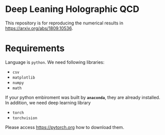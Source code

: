 # Deep Leaning Holographic QCD

This repository is for reproducing the numerical results in https://arxiv.org/abs/1809.10536.

# Requirements
Language is `python`. We need following libraries:
* `csv`
* `matplotlib`
* `numpy`
* `math`

If your python embiroment was built by **`anaconda`**, they are already installed.
In addition, we need deep learning library 
* `torch`
* `torchvision`

Please access https://pytorch.org how to download them.
